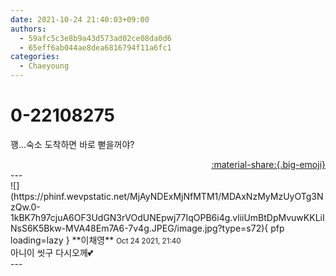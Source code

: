 ```yaml
---
date: 2021-10-24 21:40:03+09:00
authors:
  - 59afc5c3e8b9a43d573ad02ce08da0d6
  - 65eff6ab044ae8dea6816794f11a6fc1
categories:
  - Chaeyoung
---
```


# 0-22108275

<div class="post-container" markdown="1">
<div class="content-container md-sidebar__scrollwrap" markdown="1">

꽹...숙소 도착하면 바로 뻗을꺼야?

</div>
</div>

<div style="text-align: right;" markdown="1">
<a href="https://weverse.io/fromis9/fanpost/0-22108275" style="text-align: right;">:material-share:{.big-emoji}</a>
</div>
---

<div class="comments-container md-sidebar__scrollwrap" markdown="1">
<div class="comment" markdown="1">
<div class='id-container' markdown="1">
![](https://phinf.wevpstatic.net/MjAyNDExMjNfMTM1/MDAxNzMyMzUyOTg3NzQw.0-1kBK7h97cjuA6OF3UdGN3rVOdUNEpwj77IqOPB6i4g.vliiUmBtDpMvuwKKLiINsS6K5Bkw-MVA48Em7A6-7v4g.JPEG/image.jpg?type=s72){ pfp loading=lazy }
**<span class="artist">이채영</span>** <small>Oct 24 2021, 21:40</small><br>
</div>
<div class='comment-body' markdown="1">
아니이 씻구 다시오께💕
</div>
</div>
</div>
---

